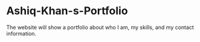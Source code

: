 # Ashiq-Khan-s-Portfolio
The website will show a portfolio about who I am, my skills, and my contact information.
